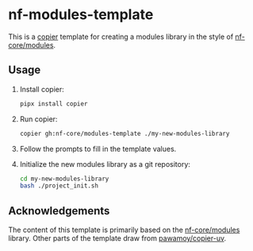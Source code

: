 # nf-modules-template

This is a [copier](https://copier.readthedocs.io/en/stable/) template for creating a modules library in the style of [nf-core/modules](https://github.com/nf-core/modules/).

## Usage

1. Install copier:

   ```bash
   pipx install copier
   ```

2. Run copier:

   ```bash
   copier gh:nf-core/modules-template ./my-new-modules-library
   ```

3. Follow the prompts to fill in the template values.

4. Initialize the new modules library as a git repository:

   ```bash
   cd my-new-modules-library
   bash ./project_init.sh
   ```

## Acknowledgements

The content of this template is primarily based on the [nf-core/modules](github.com/nf-core/modules/) library.
Other parts of the template draw from [pawamoy/copier-uv](https://github.com/pawamoy/copier-uv/).
